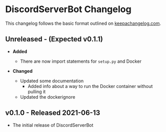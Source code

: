 # DiscordServerBot Changelog

This changelog follows the basic format outlined on [keepachangelog.com](https://keepachangelog.com/en/1.0.0).

## Unreleased - (Expected v0.1.1)

* **Added**
  * There are now import statements for `setup.py` and Docker

* **Changed**
  * Updated some documentation
    * Added info about a way to run the Docker container without pulling it
  * Updated the dockerignore

## v0.1.0 - Released 2021-06-13

* The initial release of DiscordServerBot
